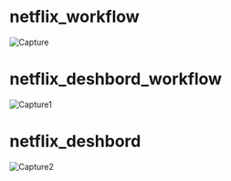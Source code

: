 # netflix_workflow
![Capture](https://github.com/Tamalbha/netflix_deshbord/assets/133376660/ee1d9a8c-1359-4d53-b32a-ff76fcee0e3c)
# netflix_deshbord_workflow
![Capture1](https://github.com/Tamalbha/netflix_deshbord/assets/133376660/9d3ffdfd-4963-4747-b12c-6721585f3248)
# netflix_deshbord
![Capture2](https://github.com/Tamalbha/netflix_deshbord/assets/133376660/7aeaae6e-4299-4325-894d-5754cdaa28db)

